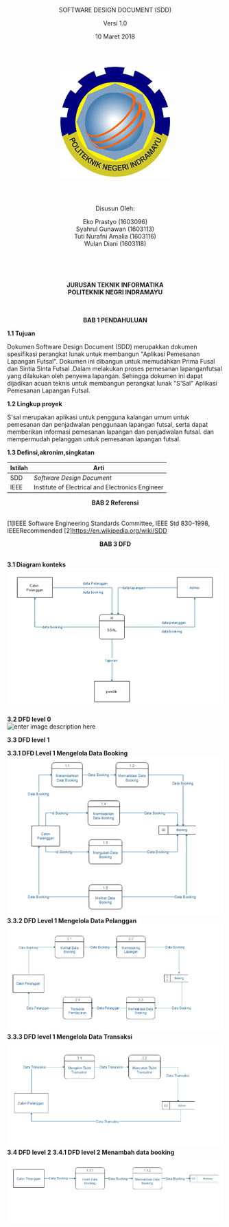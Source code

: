 <div align ="center">
	
SOFTWARE DESIGN DOCUMENT (SDD) 

Versi 1.0

10 Maret 2018

<br>
<br>

![logo](https://raw.githubusercontent.com/Eprastyo/RPL-D-3/master/Gambar/POLINDRA.png)

<br>
<br>

Disusun Oleh: 

Eko Prastyo 			(1603096)<br>
Syahrul Gunawan 		(1603113)<br>
Tuti Nurafni Amalia		(1603116)<br>
Wulan Diani			(1603118)<br>

<br>
<br>
<br>

<b>JURUSAN TEKNIK INFORMATIKA<br>
POLITEKNIK NEGRI INDRAMAYU <br>
</b>

</div>

<br>
<br>


<div align="center">
<b>BAB 1 PENDAHULUAN</b>
</div>	    
	    
**1.1 Tujuan**
 
Dokumen Software Design Document (SDD) merupakkan dokumen spesifikasi perangkat lunak 
untuk membangun "Aplikasi Pemesanan Lapangan Futsal". Dokumen ini dibangun untuk memudahkan Prima  Fusal dan Sintia Sinta Futsal .Dalam melakukan proses pemesanan lapanganfutsal yang dilakukan oleh penyewa lapangan. Sehingga dokumen ini dapat dijadikan acuan teknis untuk membangun perangkat lunak "S'Sal" Aplikasi Pemesanan Lapangan Futsal.

**1.2  Lingkup proyek**

S'sal merupakan aplikasi untuk pengguna kalangan umum untuk pemesanan dan penjadwalan penggunaan lapangan futsal, serta dapat memberikan informasi pemesanan lapangan dan penjadwalan futsal. dan mempermudah pelanggan untuk pemesanan lapangan futsal.

**1.3  Definsi,akronim,singkatan**

| Istilah | Arti                                             |
| ------- | ------------------------------------------------ |
| SDD     | *Software Design Document*                       |
| IEEE    | Institute of Electrical and Electronics Engineer |

<div align="center">
<b>BAB 2 Referensi </b>
</div>
<br>

[1]IEEE Software Engineering Standards Committee, IEEE Std 830-1998, IEEERecommended
[2]https://en.wikipedia.org/wiki/SDD

<div align="center"> 
<b>BAB 3 DFD</b>
</div>
<br>



**3.1 Diagram konteks**<br>
![enter image description here](https://raw.githubusercontent.com/Eprastyo/RPL-D-3/master/Gambar/KONTEXS%20DIAGRAM.PNG)

**3.2 DFD level 0** <br>
![enter image description here](https://lh3.googleusercontent.com/-z67GIW_p25o/WqjLPr7PbbI/AAAAAAAAFLM/nK4ZaNETbigXqio2_5bN0i02a8c59nG2gCLcBGAs/w530-h404-n-rw/diagram%2Blevel%2B0.png)

**3.3 DFD level 1<br>**

**3.3.1 DFD Level 1 Mengelola Data Booking**<br>
![DFD](https://raw.githubusercontent.com/Eprastyo/RPL-D-3/master/Gambar/DFD%20LEVEL%201%20-%20MENGELOLA%20DATA%20BOOKING.PNG)
<br>
**3.3.2 DFD Level 1 Mengelola Data Pelanggan**<br>
![DFD](https://raw.githubusercontent.com/Eprastyo/RPL-D-3/master/Gambar/DFD%20LEVEL%201%20-%20MENGELOLA%20DATA%20PELANGGAN.PNG)<br>
**3.3.3 DFD level 1 Mengelola Data Transaksi**<br>
![DFD](https://raw.githubusercontent.com/Eprastyo/RPL-D-3/master/Gambar/DFD%20LEVEL%201%20-%20MENGELOLA%20DATA%20TRANSAKSI.PNG)
<br>
**3.4 DFD level 2** 
**3.4.1 DFD level 2 Menambah data booking**<br>
![DFD](https://raw.githubusercontent.com/Eprastyo/RPL-D-3/master/Gambar/DFD%20LEVEL%202%20-%20MENAMBAH%20DATA%20BOOKING.PNG)
